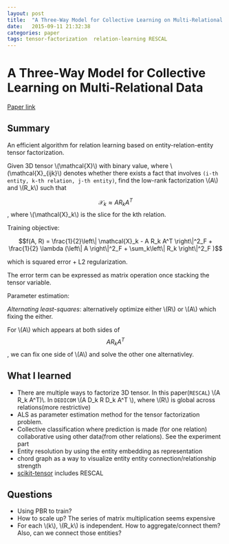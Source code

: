 ```yaml
---
layout: post
title:  "A Three-Way Model for Collective Learning on Multi-Relational Data"
date:   2015-09-11 21:32:38
categories: paper
tags: tensor-factorization  relation-learning RESCAL
---
```



# A Three-Way Model for Collective Learning on Multi-Relational Data

[Paper link](http://www.cip.ifi.lmu.de/~nickel/data/paper-icml2011.pdf)

## Summary

An efficient algorithm for relation learning based on entity-relation-entity tensor factorization.

Given 3D tensor \\(\mathcal{X}\\) with binary value, where \\(\mathcal{X}_{ijk}\\) denotes whether there exists a fact that involves `(i-th entity, k-th relation, j-th entity)`, find the low-rank factorization \\(A\\) and \\(R_k\\) such that

$$\mathcal{X}_k \approx A R_k A^T$$, where \\(\mathcal{X}_k\\) is the slice for the kth relation.

Training objective:

$$f(A, R) = \frac{1}{2}\left\| \mathcal{X}_k - A R_k A^T \right\|^2_F +  \frac{1}{2} \lambda (\left\| A \right\|^2_F + \sum_k\left\| R_k \right\|^2_F )$$

which is squared error + L2 regularization.

The error term can be expressed as matrix operation once stacking the tensor variable.

Parameter estimation:

*Alternating least-squares*: alternatively optimize either \\(R\\) or \\(A\\) which fixing the either.

For \\(A\\)  which appears at both sides of $$A R_k A^T$$, we can fix one side of \\(A\\) and solve the other one alternativley.


## What I learned

- There are multiple ways to factorize 3D tensor. In this paper(`RESCAL`) \\(A R_k A^T)\\. In `DEDICOM` \\(A D_k R D_k A^T \\), where \\(R\\) is global across relations(more restrictive)
- ALS as parameter estimation method for the tensor factorization problem.
- Collective classification where prediction is made (for one relation) collaborative using other data(from other relations). See the experiment part
- Entity resolution by using the entity embedding as representation
- chord graph as a way to visualize entity entity connection/relationship strength
- [scikit-tensor](https://github.com/mnick/scikit-tensor) includes RESCAL

## Questions

- Using PBR to train?
- How to scale up? The series of matrix multiplication seems expensive
- For each \\(k\\), \\(R_k\\) is independent. How to aggregate/connect them? Also, can we connect those entities?

